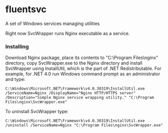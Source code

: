 # fluentsvc

A set of Windows services managing utilities

Right now SvcWrapper runs Nginx executable as a service.

### Installing

Download Nginx package, place its contents to "C:\Program Files\nginx" directory, copy SvcWrapper.exe to the Nginx directory and install SvcWrapper using InstallUtil,
which is the part of .NET Redistributable. For example, for .NET 4.0 run Windows command prompt as an administrator and type:

```
C:\Windows\Microsoft.NET\Framework\v4.0.30319\InstallUtil.exe /ServiceName=Nginx /DisplayName="Nginx HTTP/HTTPS server" /Description="Simple Nginx service wrapping utility." "C:\Program Files\nginx\SvcWrapper.exe"
```

To uninstall SvcWrapper type:

```
C:\Windows\Microsoft.NET\Framework\v4.0.30319\InstallUtil.exe /uninstall /ServiceName=Nginx "C:\Program Files\nginx\SvcWrapper.exe"
```
